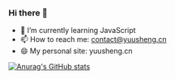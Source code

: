 ### Hi there 👋


- 🌱 I’m currently learning JavaScript
- 📫 How to reach me: contact@yuusheng.cn
- 😄 My personal site: yuusheng.cn


[![Anurag's GitHub stats](https://github-readme-stats.vercel.app/api?username=kevin-lier)](https://github.com/anuraghazra/github-readme-stats)
<!--
**Kevin-Lier/Kevin-Lier** is a ✨ _special_ ✨ repository because its `README.md` (this file) appears on your GitHub profile.

Here are some ideas to get you started:

- 🔭 I’m currently working on ...
- 🌱 I’m currently learning ...
- 👯 I’m looking to collaborate on ...
- 🤔 I’m looking for help with ...
- 💬 Ask me about ...
- 📫 How to reach me: ...
- 😄 Pronouns: ...
- ⚡ Fun fact: ...
-->
